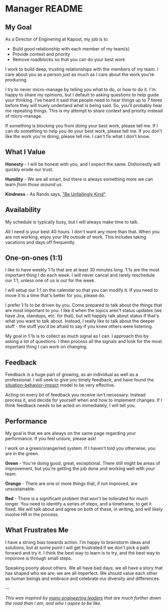 # Manager README

## My Goal
As a Director of Enginering at Kapost, my job is to

- Build good relationship with each member of my team(s)
- Provide context and priority
- Remove roadblocks so that you can do your best work

I work to build deep, trusting relationships with the members of my team.  I care about you as a person just as much as I care about the work you're producing.  

I try to never micro-manage by telling you what to do, or how to do it.  I'm happy to share my opinions, but I default to asking questions to help guide your thinking.  I've heard it said that people need to hear things up to 7 times before they will truely undertand what is being said.  So, you'll probably hear me repeating things.  This is my attempt to share context and priority instead of micro-manage.

If something is blocking you from doing your best work, please tell me.  If I can do something to help you do your best work, please tell me.  If you don't like the work you're doing, please tell me.  I can't fix what I don't know.  

## What I Value
**Honesty** - I will be honest with you, and I expect the same.  Dishonestly will quickly erode our trust.

**Humility** - We are all smart, but there is always something more we can learn _from those around us_.

**Kindness** - As Rands says, ["Be Unfailingly Kind"](http://randsinrepose.com/archives/be-unfailingly-kind/).

## Availability
My schedule is typically busy, but I will always make time to talk.

All I need is your best 40 hours. I don't want any more than that. When you are not working, enjoy your life outside of work. This includes taking vacations and days off frequently.

## One-on-ones (1:1)
I like to have weekly 1:1s that are at least 30 minutes long.  1:1s are the most important thing I do each week.  I will never cancel and rarely reschedule our 1:1, unless one of us is out for the week.

I will setup our 1:1 on the calendar so that you can modify it.  If you need to move it to a time that's better for you, please do.

I prefer 1:1s to be driven by you.  Come prepared to talk about the things that are most important to you.  I like it when the topics aren't status updates (we have Jira, standups, etc. for that), but will happily talk about status if that's what you want to talk about.  Instead, I really like to talk about the deeper stuff - the stuff you'd be afraid to say if you knew others were listening.

My goal in 1:1s is to collect as much signal as I can.  I approach this by asking a lot of questions.  I then process all the signals and look for the most important thing I can work on changing.

## Feedback
Feedback is a huge part of growing, as an individual as well as a professional.  I will seek to give you timely feedback, and have found the [situation-behavior-impact](https://www.radicalcandor.com/blog/give-humble-feedback/) model to be very effective.

Acting on every bit of feedback you receive isn't necessary.  Instead process it, and decide for yourself when and how to implement changes.  If I think feedback needs to be acted on immediately, I will tell you.

## Performance
My goal is that we are always on the same page regarding your performance.  If you feel unsure, please ask!

I work on a green/orange/red system.  If I haven't told you otherwise, you are in the green.

**Green** - You're doing good, great, exceptional. There still might be areas of improvement, but you're getting the job done and working well with your team.

**Orange** - There are one or more things that, if not improved, are unsustainable.

**Red** - There is a significant problem that won't be tollerated for much longer. You need to identify a series of steps, and a timeframe, to get it fixed. We will talk about and agree on both of these, in writing, and will likely involve HR in the process.

## What Frustrates Me
I have a strong bias towards action.  I'm happy to brainstorm ideas and solutions, but at some point I will get frustrated if we don't pick a path forward and try it.  I think the best way to learn is to try, and the best way to imporove is through small steps.

Speaking poorly about others.  We all have bad days; we all have a story that has shaped who we are; we are all imperfect.  We should value each other as human beings and embrace and celebrate our diversity and differences.

-- 

_This was inspired by [many engineering leaders](https://svnk.github.io/manager-READMEs/) that are much further down the road than I am, and who I aspire to be like._


